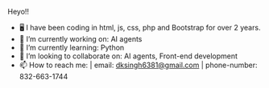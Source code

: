 Heyo!!
- 🖥️ I have been coding in html, js, css, php and Bootstrap for over 2 years.
- 🔭 I’m currently working on: AI agents 
- 🌱 I’m currently learning: Python
- 👯 I’m looking to collaborate on: AI agents, Front-end development 
- 📫 How to reach me: | email: dksingh6381@gmail.com | phone-number: 832-663-1744
